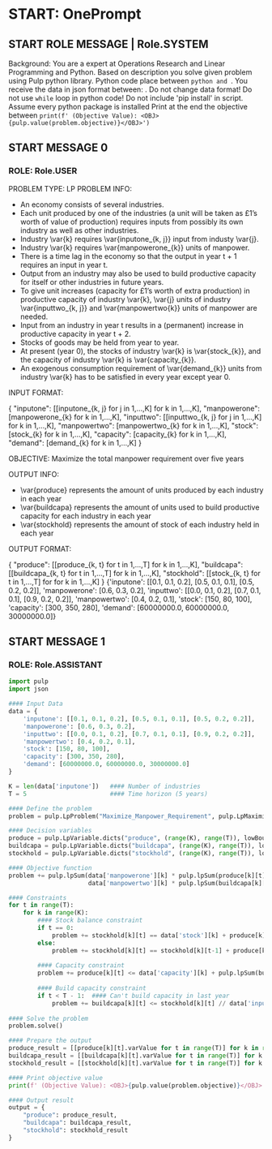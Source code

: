 # START: OnePrompt 
## START ROLE MESSAGE | Role.SYSTEM 
Background: You are a expert at Operations Research and Linear Programming and Python. Based on description you solve given problem using Pulp python library. Python code place between ```python and ```. You receive the data in json format between: <DATA></DATA>. Do not change data format! Do not use `while` loop in python code! Do not include 'pip install' in script. Assume every python package is installed Print at the end the objective between <OBJ></OBJ> `print(f' (Objective Value): <OBJ>{pulp.value(problem.objective)}</OBJ>')`  
## START MESSAGE 0 
### ROLE: Role.USER
<DESCRIPTION>
PROBLEM TYPE: LP
PROBLEM INFO:

- An economy consists of several industries. 
- Each unit produced by one of the industries (a unit will be taken as £1’s worth of value of production) requires inputs from possibly its own industry as well as other industries. 
- Industry \var{k} requires \var{inputone_{k, j}} input from industy \var{j}.
- Industry \var{k} requires \var{manpowerone_{k}} units of manpower.
- There is a time lag in the economy so that the output in year t + 1 requires an input in year t.
- Output from an industry may also be used to build productive capacity for itself or other industries in future years.
- To give unit increases (capacity for £1’s worth of extra production) in productive capacity of industry \var{k}, \var{j} units of industry \var{inputtwo_{k, j}} and \var{manpowertwo{k}} units of manpower are needed.
- Input from an industry in year t results in a (permanent) increase in productive capacity in year t + 2.
- Stocks of goods may be held from year to year. 
- At present (year 0), the stocks of industry \var{k} is \var{stock_{k}}, and the capacity of industry \var{k} is \var{capacity_{k}}.
- An exogenous consumption requirement of \var{demand_{k}} units from industry \var{k} has to be satisfied in every year except year 0.


INPUT FORMAT:

{
    "inputone": [[inputone_{k, j} for j in 1,...,K] for k in 1,...,K],
    "manpowerone": [manpowerone_{k} for k in 1,...,K],
    "inputtwo": [[inputtwo_{k, j} for j in 1,...,K] for k in 1,...,K],
    "manpowertwo": [manpowertwo_{k} for k in 1,...,K],
    "stock": [stock_{k} for k in 1,...,K],
    "capacity": [capacity_{k} for k in 1,...,K],
    "demand": [demand_{k} for k in 1,...,K]
}


OBJECTIVE: Maximize the total manpower requirement over five years

OUTPUT INFO:

- \var{produce} represents the amount of units produced by each industry in each year
- \var{buildcapa} represents the amount of units used to build productive capacity for each industry in each year
- \var{stockhold} represents the amount of stock of each industry held in each year

OUTPUT FORMAT:

{
    "produce": [[produce_{k, t} for t in 1,...,T] for k in 1,...,K],
    "buildcapa": [[buildcapa_{k, t} for t in 1,...,T] for k in 1,...,K],
    "stockhold": [[stock_{k, t} for t in 1,...,T] for for k in 1,...,K]
}
</DESCRIPTION>
<DATA>
{'inputone': [[0.1, 0.1, 0.2], [0.5, 0.1, 0.1], [0.5, 0.2, 0.2]], 'manpowerone': [0.6, 0.3, 0.2], 'inputtwo': [[0.0, 0.1, 0.2], [0.7, 0.1, 0.1], [0.9, 0.2, 0.2]], 'manpowertwo': [0.4, 0.2, 0.1], 'stock': [150, 80, 100], 'capacity': [300, 350, 280], 'demand': [60000000.0, 60000000.0, 30000000.0]}</DATA>


## START MESSAGE 1 
### ROLE: Role.ASSISTANT
```python
import pulp
import json

#### Input Data
data = {
    'inputone': [[0.1, 0.1, 0.2], [0.5, 0.1, 0.1], [0.5, 0.2, 0.2]],
    'manpowerone': [0.6, 0.3, 0.2],
    'inputtwo': [[0.0, 0.1, 0.2], [0.7, 0.1, 0.1], [0.9, 0.2, 0.2]],
    'manpowertwo': [0.4, 0.2, 0.1],
    'stock': [150, 80, 100],
    'capacity': [300, 350, 280],
    'demand': [60000000.0, 60000000.0, 30000000.0]
}

K = len(data['inputone'])   #### Number of industries
T = 5                       #### Time horizon (5 years)

#### Define the problem
problem = pulp.LpProblem("Maximize_Manpower_Requirement", pulp.LpMaximize)

#### Decision variables
produce = pulp.LpVariable.dicts("produce", (range(K), range(T)), lowBound=0)
buildcapa = pulp.LpVariable.dicts("buildcapa", (range(K), range(T)), lowBound=0)
stockhold = pulp.LpVariable.dicts("stockhold", (range(K), range(T)), lowBound=0)

#### Objective function
problem += pulp.lpSum(data['manpowerone'][k] * pulp.lpSum(produce[k][t] for t in range(T)) +
                      data['manpowertwo'][k] * pulp.lpSum(buildcapa[k][t] for t in range(T)) for k in range(K))

#### Constraints
for t in range(T):
    for k in range(K):
        #### Stock balance constraint
        if t == 0:
            problem += stockhold[k][t] == data['stock'][k] + produce[k][t] - data['demand'][k]
        else:
            problem += stockhold[k][t] == stockhold[k][t-1] + produce[k][t] - data['demand'][k]
        
        #### Capacity constraint
        problem += produce[k][t] <= data['capacity'][k] + pulp.lpSum(buildcapa[m][t-1] * data['inputtwo'][m][k] for m in range(K)) if t > 0 else 0
    
        #### Build capacity constraint
        if t < T - 1:  #### Can't build capacity in last year
            problem += buildcapa[k][t] <= stockhold[k][t] // data['inputtwo'][k][k]
  
#### Solve the problem
problem.solve()

#### Prepare the output
produce_result = [[produce[k][t].varValue for t in range(T)] for k in range(K)]
buildcapa_result = [[buildcapa[k][t].varValue for t in range(T)] for k in range(K)]
stockhold_result = [[stockhold[k][t].varValue for t in range(T)] for k in range(K)]

#### Print objective value
print(f' (Objective Value): <OBJ>{pulp.value(problem.objective)}</OBJ>')

#### Output result
output = {
    "produce": produce_result,
    "buildcapa": buildcapa_result,
    "stockhold": stockhold_result
}
```

